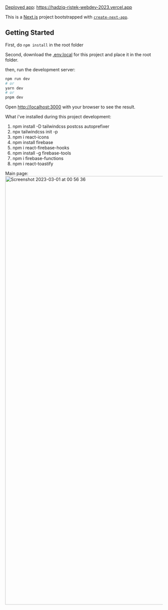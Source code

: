 
[Deployed app](https://hadziq-ristek-webdev-2023.vercel.app): https://hadziq-ristek-webdev-2023.vercel.app

This is a [Next.js](https://nextjs.org/) project bootstrapped with [`create-next-app`](https://github.com/vercel/next.js/tree/canary/packages/create-next-app).

## Getting Started

First, do `npm install` in the root folder

Second, download the [.env.local](https://drive.google.com/file/d/1JtLJZNf2WTxXTxLkNi1gax9arOlrA62e/view?usp=share_link) for this project and place it in the root folder.

then, run the development server:

```bash
npm run dev
# or
yarn dev
# or
pnpm dev
```

Open [http://localhost:3000](http://localhost:3000) with your browser to see the result.

What i've installed during this project development:
1. npm install -D tailwindcss postcss autoprefixer
2. npx tailwindcss init -p
3. npm i react-icons
4. npm install firebase
5. npm i react-firebase-hooks
6. npm install -g firebase-tools
7. npm i firebase-functions
8. npm i react-toastify

Main page:
<img width="1367" alt="Screenshot 2023-03-01 at 00 56 36" src="https://user-images.githubusercontent.com/88391977/221939611-fcae2357-97a2-4387-8a80-7d5c9a09d0c6.png">

